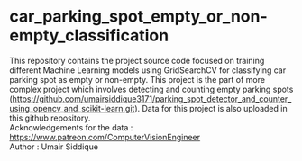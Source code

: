 # car_parking_spot_empty_or_non-empty_classification
This repository contains the project source code focused on training different Machine Learning models using GridSearchCV for classifying car parking spot as empty or non-empty. This project is the part of more complex project which involves detecting and counting empty parking spots (https://github.com/umairsiddique3171/parking_spot_detector_and_counter_using_opencv_and_scikit-learn.git). Data for this project is also uploaded in this github repository. 
<br>
Acknowledgements for the data : https://www.patreon.com/ComputerVisionEngineer
<br>
Author : Umair Siddique

